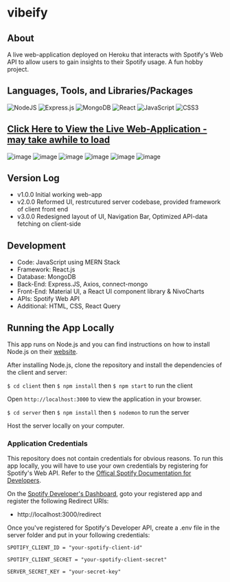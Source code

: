 # vibeify

## About
A live web-application deployed on Heroku that interacts with Spotify's Web API to allow users to gain insights to their Spotify usage. A fun hobby project.

## Languages, Tools, and Libraries/Packages
![NodeJS](https://img.shields.io/badge/node.js-6DA55F?style=for-the-badge&logo=node.js&logoColor=white) ![Express.js](https://img.shields.io/badge/express.js-%23404d59.svg?style=for-the-badge&logo=express&logoColor=%2361DAFB) ![MongoDB](https://img.shields.io/badge/MongoDB-%234ea94b.svg?style=for-the-badge&logo=mongodb&logoColor=white) ![React](https://img.shields.io/badge/react-%2320232a.svg?style=for-the-badge&logo=react&logoColor=%2361DAFB) ![JavaScript](https://img.shields.io/badge/javascript-%23323330.svg?style=for-the-badge&logo=javascript&logoColor=%23F7DF1E) ![CSS3](https://img.shields.io/badge/css3-%231572B6.svg?style=for-the-badge&logo=css3&logoColor=white)

## [Click Here to View the Live Web-Application - may take awhile to load](https://vibeify-1cdb0dbbe555.herokuapp.com/home)

![image](https://github.com/lukarh/vibeify/assets/65103724/892c78b6-4523-4244-8033-a30505c26737)
![image](https://github.com/lukarh/vibeify/assets/65103724/b95d3278-13af-4ada-8156-7bc4ceefafff)
![image](https://github.com/lukarh/vibeify/assets/65103724/3c48117e-5b86-4724-974b-9ea3e33736c5)
![image](https://github.com/lukarh/vibeify/assets/65103724/da65c0ca-c082-4c00-bddc-8e75434cbbbe)
![image](https://github.com/lukarh/vibeify/assets/65103724/bda03f9b-ebbf-4288-8055-6643717bd95d)
![image](https://github.com/lukarh/vibeify/assets/65103724/1eef1047-3367-4112-bfbe-d4b4355acd37)


## Version Log
- v1.0.0 Initial working web-app
- v2.0.0 Reformed UI, restrcutured server codebase, provided framework of client front end
- v3.0.0 Redesigned layout of UI, Navigation Bar, Optimized API-data fetching on client-side

## Development

- Code: JavaScript using MERN Stack
- Framework: React.js
- Database: MongoDB
- Back-End: Express.JS, Axios, connect-mongo
- Front-End: Material UI, a React UI component library & NivoCharts
- APIs: Spotify Web API
- Additional: HTML, CSS, React Query

## Running the App Locally

This app runs on Node.js and you can find instructions on how to install Node.js on their [website](https://nodejs.org/download/).

After installing Node.js, clone the repository and install the dependencies of the client and server:

`$ cd client` then `$ npm install` then `$ npm start` to run the client

Open `http://localhost:3000` to view the application in your browser.

`$ cd server` then `$ npm install` then `$ nodemon` to run the server

Host the server locally on your computer.

### Application Credentials

This repository does not contain credentials for obvious reasons. To run this app locally, you will have to use your own credentials by registering for Spotify's Web API. Refer to the [Offical Spotify Documentation for Developers](https://developer.spotify.com/).

On the [Spotify Developer's Dashboard](https://developer.spotify.com/dashboard), goto your registered app and register the following Redirect URIs:

- http://localhost:3000/redirect

Once you've registered for Spotify's Developer API, create a .env file in the server folder and put in your following credentials:

`SPOTIFY_CLIENT_ID = "your-spotify-client-id"`

`SPOTIFY_CLIENT_SECRET = "your-spotify-client-secret"`

`SERVER_SECRET_KEY = "your-secret-key"`


